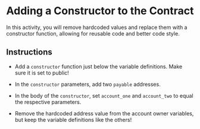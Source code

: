 # Adding a Constructor to the Contract

In this activity, you will remove hardcoded values and replace them with a constructor function,
allowing for reusable code and better code style.

## Instructions

* Add a `constructor` function just below the variable definitions. Make sure it is set to public!

* In the `constructor` parameters, add two `payable` addresses.

* In the body of the `constructor`, set `account_one` and `account_two` to equal the respective parameters.

* Remove the hardcoded address value from the account owner variables, but keep the variable definitions like the others!
